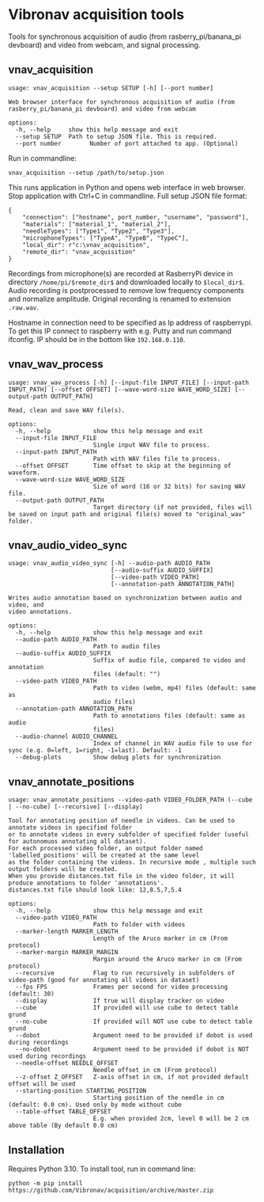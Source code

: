 # Vibronav acquisition tools

Tools for synchronous acquisition of audio (from rasberry_pi/banana_pi devboard) and video from webcam, and signal processing.

## vnav_acquisition

```commandline
usage: vnav_acquisition --setup SETUP [-h] [--port number]

Web browser interface for synchronous acquisition of audio (from
rasberry_pi/banana_pi devboard) and video from webcam

options:
  -h, --help     show this help message and exit
  --setup SETUP  Path to setup JSON file. This is required.
  --port number        Number of port attached to app. (Optional)
```

Run in commandline:
```commandline
vnav_acquisition --setup /path/to/setup.json
```
This runs application in Python and opens web interface in web browser. Stop application with Ctrl+C in commandline.
Full setup JSON file format:
```
{
    "connection": ["hostname", port_number, "username", "password"], 
    "materials": ["material_1", "material_2"],
    "needleTypes": ["Type1", "Type2", "Type3"],
    "microphoneTypes": ["TypeA", "TypeB", "TypeC"],
    "local_dir": r"c:\vnav_acquisition",
    "remote_dir": "vnav_acquisition"
}
```

Recordings from microphone(s) are recorded at RasberryPi device in directory `/home/pi/$remote_dir$` 
and downloaded locally to `$local_dir$`. Audio recording is postprocessed to
remove low frequency components and normalize amplitude. Original recording is renamed to extension `.raw.wav`.

Hostname in connection need to be specified as Ip address of raspberrypi. To get this IP connect to raspberry with e.g. Putty and run command ifconfig. IP should be in the bottom like `192.168.0.110`.

## vnav_wav_process

```
usage: vnav_wav_process [-h] [--input-file INPUT_FILE] [--input-path INPUT_PATH] [--offset OFFSET] [--wave-word-size WAVE_WORD_SIZE] [--output-path OUTPUT_PATH]

Read, clean and save WAV file(s).

options:
  -h, --help            show this help message and exit
  --input-file INPUT_FILE
                        Single input WAV file to process.
  --input-path INPUT_PATH
                        Path with WAV files file to process.
  --offset OFFSET       Time offset to skip at the beginning of waveform.
  --wave-word-size WAVE_WORD_SIZE
                        Size of word (16 or 32 bits) for saving WAV file.
  --output-path OUTPUT_PATH
                        Target directory (if not provided, files will be saved on input path and original file(s) moved to "original_wav" folder.

```

## vnav_audio_video_sync

```
usage: vnav_audio_video_sync [-h] --audio-path AUDIO_PATH
                             [--audio-suffix AUDIO_SUFFIX]
                             [--video-path VIDEO_PATH]
                             [--annotation-path ANNOTATION_PATH]

Writes audio annotation based on synchronization between audio and video, and
video annotations.

options:
  -h, --help            show this help message and exit
  --audio-path AUDIO_PATH
                        Path to audio files
  --audio-suffix AUDIO_SUFFIX
                        Suffix of audio file, compared to video and annotation
                        files (default: "")
  --video-path VIDEO_PATH
                        Path to video (webm, mp4) files (default: same as
                        audio files)
  --annotation-path ANNOTATION_PATH
                        Path to annotations files (default: same as audio
                        files)
  --audio-channel AUDIO_CHANNEL
                        Index of channel in WAV audio file to use for sync (e.g. 0=left, 1=right, -1=last). Default: -1
  --debug-plots         Show debug plots for synchronization
```

## vnav_annotate_positions
```
usage: vnav_annotate_positions --video-path VIDEO_FOLDER_PATH (--cube | --no-cube) [--recursive] [--display]

Tool for annotating position of needle in videos. Can be used to annotate videos in specified folder
or to annotate videos in every subfolder of specified folder (useful for autonomuos annotating all dataset).
For each processed video folder, an output folder named 'labelled_positions' will be created at the same level
as the folder containing the videos. In recursive mode , multiple such output folders will be created.
When you provide distances.txt file in the video folder, it will produce annotations to folder 'annotations'.
distances.txt file should look like: 12,8.5,7,5.4

options:
  -h, --help            show this help message and exit
  --video-path VIDEO_PATH
                        Path to folder with videos
  --marker-length MARKER_LENGTH
                        Length of the Aruco marker in cm (From protocol)
  --marker-margin MARKER_MARGIN
                        Margin around the Aruco marker in cm (From protocol)
  --recursive           Flag to run recursively in subfolders of video-path (good for annotating all videos in dataset)
  --fps FPS             Frames per second for video processing (default: 30)
  --display             If true will display tracker on video
  --cube                If provided will use cube to detect table grund
  --no-cube             If provided will NOT use cube to detect table grund
  --dobot               Argument need to be provided if dobot is used during recordings
  --no-dobot            Argument need to be provided if dobot is NOT used during recordings
  --needle-offset NEEDLE_OFFSET
                        Needle offset in cm (From protocol)
  --z-offset Z_OFFSET   Z-axis offset in cm, if not provided default offset will be used
  --starting-position STARTING_POSITION
                        Starting position of the needle in cm (default: 0.0 cm). Used only by mode without cube
  --table-offset TABLE_OFFSET
                        E.g. when provided 2cm, level 0 will be 2 cm above table (By default 0.0 cm)

```

## Installation

Requires Python 3.10. To install tool, run in command line:

```commandline
python -m pip install https://github.com/Vibronav/acquisition/archive/master.zip
```
